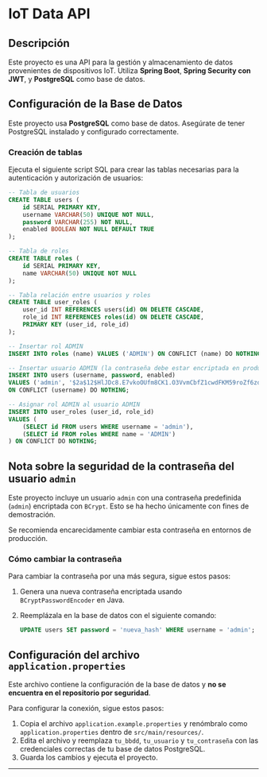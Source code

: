 # IoT Data API

## Descripción
                                                                                 
Este proyecto es una API para la gestión y almacenamiento de datos provenientes 
de dispositivos IoT. Utiliza **Spring Boot**, **Spring Security con JWT**, y 
**PostgreSQL** como base de datos.

## Configuración de la Base de Datos  

Este proyecto usa **PostgreSQL** como base de datos. Asegúrate de tener PostgreSQL 
instalado y configurado correctamente.

### Creación de tablas

Ejecuta el siguiente script SQL para crear las tablas necesarias para la 
autenticación y autorización de usuarios:

```sql
-- Tabla de usuarios
CREATE TABLE users (
    id SERIAL PRIMARY KEY,
    username VARCHAR(50) UNIQUE NOT NULL,
    password VARCHAR(255) NOT NULL,
    enabled BOOLEAN NOT NULL DEFAULT TRUE
);

-- Tabla de roles
CREATE TABLE roles (
    id SERIAL PRIMARY KEY,
    name VARCHAR(50) UNIQUE NOT NULL
);

-- Tabla relación entre usuarios y roles
CREATE TABLE user_roles (
    user_id INT REFERENCES users(id) ON DELETE CASCADE,
    role_id INT REFERENCES roles(id) ON DELETE CASCADE,
    PRIMARY KEY (user_id, role_id)
);

-- Insertar rol ADMIN
INSERT INTO roles (name) VALUES ('ADMIN') ON CONFLICT (name) DO NOTHING;

-- Insertar usuario ADMIN (la contraseña debe estar encriptada en producción)
INSERT INTO users (username, password, enabled) 
VALUES ('admin', '$2a$12$HlJDc8.E7vkoOUfm8CK1.O3VvmCbfZ1cwdFKM59roZf6zdJljOXwi', TRUE) 
ON CONFLICT (username) DO NOTHING;

-- Asignar rol ADMIN al usuario ADMIN
INSERT INTO user_roles (user_id, role_id) 
VALUES (
    (SELECT id FROM users WHERE username = 'admin'), 
    (SELECT id FROM roles WHERE name = 'ADMIN')
) ON CONFLICT DO NOTHING;
```

## Nota sobre la seguridad de la contraseña del usuario `admin`

Este proyecto incluye un usuario `admin` con una contraseña predefinida (`admin`) 
encriptada con `BCrypt`. Esto se ha hecho únicamente con fines de demostración. 

Se recomienda encarecidamente cambiar esta contraseña en entornos de producción. 

### Cómo cambiar la contraseña

Para cambiar la contraseña por una más segura, sigue estos pasos:

1. Genera una nueva contraseña encriptada usando `BCryptPasswordEncoder` en Java.
2. Reemplázala en la base de datos con el siguiente comando:

   ```sql
   UPDATE users SET password = 'nueva_hash' WHERE username = 'admin';
   ```

## Configuración del archivo `application.properties`   

Este archivo contiene la configuración de la base de datos y 
**no se encuentra en el repositorio por seguridad**.

Para configurar la conexión, sigue estos pasos:

1. Copia el archivo `application.example.properties` y renómbralo como 
   `application.properties` dentro de `src/main/resources/`.
2. Edita el archivo y reemplaza `tu_bbdd`, `tu_usuario` y `tu_contraseña` con las 
   credenciales correctas de tu base de datos PostgreSQL.
3. Guarda los cambios y ejecuta el proyecto.

---